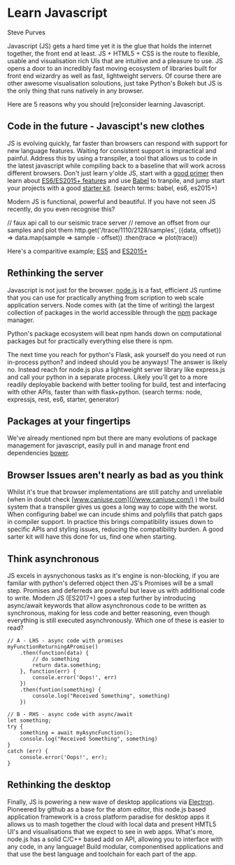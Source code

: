 # Learn Javascript

Steve Purves

Javascript (JS) gets a hard time yet it is the glue that holds the internet together, the front end at least. JS + HTML5 + CSS is the route to flexible, usable and visualisation rich UIs that are intuitive and a pleasure to use. JS opens a door to an incredibly fast moving ecosystem of libraries built for front end wizardry as well as fast, lightweight servers. Of course there are other awesome visualisation soloutions, just take Python's Bokeh but JS is the only thing that runs natively in any browser.

Here are 5 reasons why you should [re]consider learning Javascript.

## Code in the future - Javascipt's new clothes
JS is evolving quickly, far faster than browsers can respond with support for new language features. Waiting for consistent support is impractical and painful. Address this by using a transpiler, a tool that allows us to code in the latest javascript while compiling back to a baseline that will work across different browsers. Don't just learn y'olde JS, start with a [good primer](https://developer.mozilla.org/en-US/docs/Web/JavaScript) then learn about [ES6/ES2015+ features](https://babeljs.io/learn-es2015/) and use [Babel](//babeljs.io/) to tranpile, and jump start your projects with a good [starter kit](https://github.com/kriasoft/babel-starter-kit). (search terms: babel, es6, es2015+)

Modern JS is functional, powerful and beautiful.
If you have not seen JS recently, do you even recognise this?

// faux api call to our seismic trace server
// remove an offset from our samples and plot them
http.get('/trace/1110/2128/samples',
	({data, offset}) => data.map(sample => sample - offset))
	.then(trace => plot(trace))

Here's a comparitive example; [ES5](https://jsbin.com/dadena/edit?js,console) and [ES2015+](https://jsbin.com/misobet/47/edit?js,console)

## Rethinking the server
Javascript is not just for the browser. [node.js](//www.modejs.com/) is a fast, efficient JS runtime that you can use for practically anything from scription to web scale application servers. Node comes with (at the time of writing) the largest collection of packages in the world accessible through the [npm](//www.npmjs.com) package manager. 

Python's package ecosystem will beat npm hands down on computational packages but for practically everything else there is npm.

The next time you reach for python's Flask, ask yourself do you need ot run in-process python? and indeed should you be anyways! The answer is likely no. Instead reach for node.js plus a lightweight server library like express.js and call your python in a separate process. Likely you'll get to a more readily deployable backend with better tooling for build, test and interfacing with other APIs, faster than with flask+python. (search terms: node, expressjs, rest, es6, starter, generator)

## Packages at your fingertips
We've already mentioned npm but there are many evolutions of package management for javascript, easily pull in and manage front end dependencies [bower](//www.bower.com/).

## Browser Issues aren't nearly as bad as you think
Whilst it's true that browser implementations are still patchy and unreliable (when in doubt check [www.caniuse.com](//www.caniuse.com/) ) the build system that a transpiler gives us goes a long way to cope with the worst. When configuring babel we can incude shims and polyfills that patch gaps in compiler support. In practice this brings compatibility issues down to specific APIs and styling issues, reducing the compatibility burden. A good sarter kit will have this done for us, find one when starting.

## Think asynchronous
JS excels in aysnychonous tasks as it's engine is non-blocking, if you are familar with python's deferred object then JS's Promises will be a small step. Promises and deferreds are poweful but leave us with additional code to write. Modern JS (ES2017+) goes a step further by introducing async/await keywords that allow asynchronous code to be written as synchronous, making for less code and better reasoning, even though everything is still executed asynchronously. Which one of these is easier to read?

	// A - LHS - async code with promises
	myFunctionReturningAPromise()
		.then(function(data) {
			// do something
			return data.something;
		}, function(err) {
			console.error('Oops!', err)
		})
		.then(funtion(something) {
			console.log("Received Something", something)
		})

	// B - RHS - async code with async/await
	let something;
	try {
		something = await myAsyncFunction();
		console.log("Received Something", something)
	}
	catch (err) {
		console.error('Oops!', err);
	}


## Rethinking the desktop
Finally, JS is powering a new wave of desktop applications via [Electron](//electron.atom.io). Pioneered by github as a base for the atom editor, this node.js based application framework is a cross platform paradise for desktop apps it allows us to mash together the cloud with local data and present HMTL5 UI's and visualisations that we expect to see in web apps. What's more, node.js has a solid C/C++ based add on API, allowing you to interface with any code, in any language! Build modular, componentised applications and that use the best language and toolchain for each part of the app.